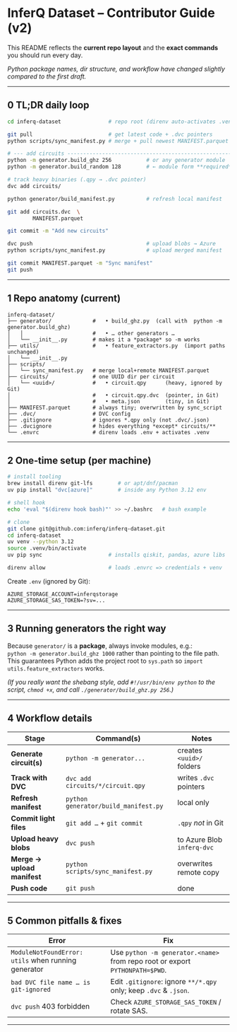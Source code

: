 # InferQ Dataset – Contributor Guide (v2)

This README reflects the **current repo layout**
and the **exact commands** you should run every day.

_Python package names, dir structure, and workflow have changed
slightly compared to the first draft._

---

## 0 TL;DR daily loop

```bash
cd inferq-dataset               # repo root (direnv auto‑activates .venv)

git pull                        # get latest code + .dvc pointers
python scripts/sync_manifest.py # merge + pull newest MANIFEST.parquet

# --- add circuits -----------------------------------------------------
python -m generator.build_ghz 256           # or any generator module
python -m generator.build_random 128        # ← module form **required**

# track heavy binaries (.qpy → .dvc pointer)
dvc add circuits/

python generator/build_manifest.py          # refresh local manifest

git add circuits.dvc  \
        MANIFEST.parquet

git commit -m "Add new circuits"

dvc push                                    # upload blobs → Azure
python scripts/sync_manifest.py             # upload merged manifest

git commit MANIFEST.parquet -m "Sync manifest"
git push
```

---

## 1 Repo anatomy (current)

```
inferq-dataset/
├── generator/             #   • build_ghz.py  (call with  python -m generator.build_ghz)
│   │                      #   • … other generators …
│   └── __init__.py        # makes it a *package* so -m works
├── utils/                 #   • feature_extractors.py  (import paths unchanged)
│   └── __init__.py
├── scripts/
│   └── sync_manifest.py   # merge local+remote MANIFEST.parquet
├── circuits/              # one UUID dir per circuit
│   └── <uuid>/            #   • circuit.qpy      (heavy, ignored by Git)
│                          #   • circuit.qpy.dvc  (pointer, in Git)
│                          #   • meta.json        (tiny, in Git)
├── MANIFEST.parquet       # always tiny; overwritten by sync_script
├── .dvc/                  # DVC config
├── .gitignore             # ignores *.qpy only (not .dvc/.json)
├── .dvcignore             # hides everything *except* circuits/**
└── .envrc                 # direnv loads .env + activates .venv
```

---

## 2 One‑time setup (per machine)

```bash
# install tooling
brew install direnv git-lfs        # or apt/dnf/pacman
uv pip install "dvc[azure]"        # inside any Python 3.12 env

# shell hook
echo 'eval "$(direnv hook bash)"' >> ~/.bashrc   # bash example

# clone
git clone git@github.com:inferq/inferq-dataset.git
cd inferq-dataset
uv venv --python 3.12
source .venv/bin/activate
uv pip sync                     # installs qiskit, pandas, azure libs

direnv allow                    # loads .envrc => credentials + venv
```

Create `.env` (ignored by Git):

```
AZURE_STORAGE_ACCOUNT=inferqstorage
AZURE_STORAGE_SAS_TOKEN=?sv=...
```

---

## 3 Running generators **the right way**

Because `generator/` is a **package**, always invoke modules, e.g.:  
`python -m generator.build_ghz 1000` rather than pointing to the file path.
This guarantees Python adds the project root to `sys.path` so
`import utils.feature_extractors` works.

_(If you really want the shebang style, add `#!/usr/bin/env python` to the
script, `chmod +x`, and call `./generator/build_ghz.py 256`.)_

---

## 4 Workflow details

| Stage                       | Command(s)                           | Notes                      |
| --------------------------- | ------------------------------------ | -------------------------- |
| **Generate circuit(s)**     | `python -m generator...`             | creates `<uuid>/` folders  |
| **Track with DVC**          | `dvc add circuits/*/circuit.qpy`     | writes `.dvc` pointers     |
| **Refresh manifest**        | `python generator/build_manifest.py` | local only                 |
| **Commit light files**      | `git add …` + `git commit`           | `.qpy` _not_ in Git        |
| **Upload heavy blobs**      | `dvc push`                           | to Azure Blob `inferq-dvc` |
| **Merge → upload manifest** | `python scripts/sync_manifest.py`    | overwrites remote copy     |
| **Push code**               | `git push`                           | done                       |

---

## 5 Common pitfalls & fixes

| Error                                               | Fix                                                                          |
| --------------------------------------------------- | ---------------------------------------------------------------------------- |
| `ModuleNotFoundError: utils` when running generator | Use `python -m generator.<name>` from repo root or export `PYTHONPATH=$PWD`. |
| `bad DVC file name … is git‑ignored`                | Edit `.gitignore`: ignore `**/*.qpy` only; keep `.dvc` & `.json`.            |
| `dvc push` 403 forbidden                            | Check `AZURE_STORAGE_SAS_TOKEN` / rotate SAS.                                |

---
